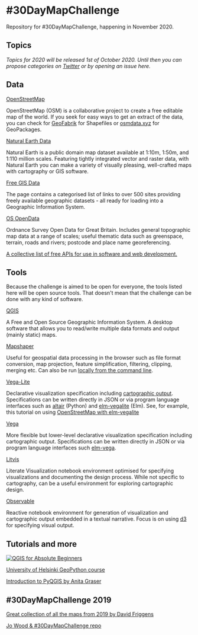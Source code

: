 # #30DayMapChallenge

Repository for #30DayMapChallenge, happening in November 2020.

## Topics

*Topics for 2020 will be released 1st of October 2020. Until then you can propose categories on [Twitter](https://twitter.com/tjukanov) or by opening an issue here.* 

## Data

[OpenStreetMap](https://www.openstreetmap.org/)

OpenStreetMap (OSM) is a collaborative project to create a free editable map of the world. If you seek for easy ways to get an extract of the data, you can check for [GeoFabrik](https://www.geofabrik.de/data/download.html) for Shapefiles or [osmdata.xyz](https://download.osmdata.xyz/) for GeoPackages.

[Natural Earth Data](https://www.naturalearthdata.com/)

Natural Earth is a public domain map dataset available at 1:10m, 1:50m, and 1:110 million scales. Featuring tightly integrated vector and raster data, with Natural Earth you can make a variety of visually pleasing, well-crafted maps with cartography or GIS software.

[Free GIS Data](https://freegisdata.rtwilson.com/)

The page contains a categorised list of links to over 500 sites providing freely available geographic datasets - all ready for loading into a Geographic Information System.

[OS OpenData](https://www.ordnancesurvey.co.uk/opendatadownload/products.html)

Ordnance Survey Open Data for Great Britain. Includes general topographic map data at a range of scales; useful thematic data such as greenspace, terrain, roads and rivers; postcode and place name georeferencing.


[A collective list of free APIs for use in software and web development.](https://github.com/public-apis/public-apis)

## Tools

Because the challenge is aimed to be open for everyone, the tools listed here will be open source tools. That doesn't mean that the challenge can be done with any kind of software. 

[QGIS](https://www.qgis.org/en/site/)

A Free and Open Source Geographic Information System. A desktop software that allows you to read/write multiple data formats and output (mainly static) maps. 

[Mapshaper](https://mapshaper.org)

Useful for geospatial data processing in the browser such as file format conversion, map projection, feature simplification, filtering, clipping, merging etc. Can also be run [locally from the command line](https://github.com/mbloch/mapshaper).


[Vega-Lite](https://vega.github.io/vega-lite/) 

Declarative visualization specification including [cartographic output](https://vega.github.io/vega-lite/examples/#maps-geographic-displays). Specifications can be written directly in JSON or via program language interfaces such as [altair](https://altair-viz.github.io) (Python) and [elm-vegalite](https://package.elm-lang.org/packages/gicentre/elm-vegalite/latest/VegaLite) (Elm). See, for example, this tutorial on using [OpenStreetMap with elm-vegalite](https://github.com/gicentre/litvis/blob/master/documents/tutorials/geoTutorials/openstreetmap.md)

[Vega](https://vega.github.io/vega/)

More flexible but lower-level declarative visualization specification including cartographic output. Specifications can be written directly in JSON or via program language interfaces such [elm-vega](https://package.elm-lang.org/packages/gicentre/elm-vega/latest/).

[Litvis](https://github.com/gicentre/litvis)

Literate Visualization notebook environment optimised for specifying visualizations and documenting the design process. While not specific to cartography, can be a useful environment for exploring cartographic design.

[Observable](https://observablehq.com)

Reactive notebook environment for generation of visualization and cartographic output embedded in a textual narrative. Focus is on using [d3](https://d3js.org) for specifying visual output.


## Tutorials and more

[![QGIS for Absolute Beginners](http://img.youtube.com/vi/kCnNWyl9qSE/0.jpg)](https://www.youtube.com/watch?v=kCnNWyl9qSE)

[University of Helsinki GeoPython course](https://geo-python.github.io/site/)

[Introduction to PyQGIS by Anita Graser](https://anitagraser.com/pyqgis-101-introduction-to-qgis-python-programming-for-non-programmers/)

## #30DayMapChallenge 2019

[Great collection of all the maps from 2019 by David Friggens](https://david.frigge.nz/30DayMapChallenge/index.html)

[Jo Wood & #30DayMapChallenge repo](https://github.com/jwoLondon/30dayMapChallenge)

